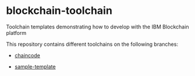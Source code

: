 # blockchain-toolchain

Toolchain templates demonstrating how to develop with the IBM Blockchain platform

This repository contains different toolchains on the following branches:

- [chaincode](https://github.com/IBM-Blockchain-Starter-Kit/blockchain-toolchain/tree/chaincode)

- [sample-template](https://github.com/IBM-Blockchain-Starter-Kit/blockchain-toolchain/tree/sample-template)
